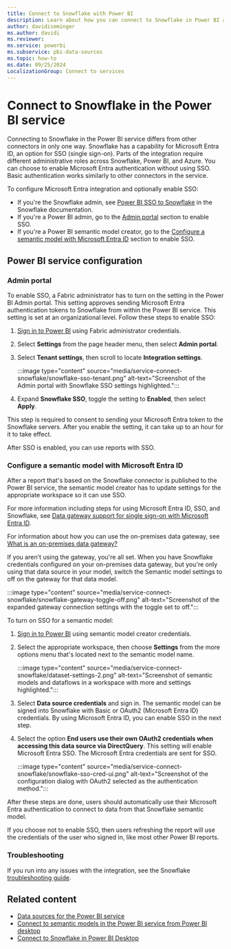 ```yaml
---
title: Connect to Snowflake with Power BI
description: Learn about how you can connect to Snowflake in Power BI and configure with Microsoft Entra ID for SSO authentication or a gateway.
author: davidiseminger
ms.author: davidi
ms.reviewer: 
ms.service: powerbi
ms.subservice: pbi-data-sources
ms.topic: how-to
ms.date: 09/25/2024
LocalizationGroup: Connect to services
---
```

# Connect to Snowflake in the Power BI service

Connecting to Snowflake in the Power BI service differs from other connectors in only one way. Snowflake has a capability for Microsoft Entra ID, an option for SSO (single sign-on). Parts of the integration require different administrative roles across Snowflake, Power BI, and Azure. You can choose to enable Microsoft Entra authentication without using SSO. Basic authentication works similarly to other connectors in the service.

To configure Microsoft Entra integration and optionally enable SSO:

* If you're the Snowflake admin, see [Power BI SSO to Snowflake](https://docs.snowflake.com/en/user-guide/oauth-powerbi.html) in the Snowflake documentation.
* If you're a Power BI admin, go to the [Admin portal](service-connect-snowflake.md#admin-portal) section to enable SSO.
* If you're a Power BI semantic model creator, go to the [Configure a semantic model with Microsoft Entra ID](service-connect-snowflake.md#configure-a-semantic-model-with-azure-ad) section to enable SSO.

## Power BI service configuration

### Admin portal

To enable SSO, a Fabric administrator has to turn on the setting in the Power BI Admin portal. This setting approves sending Microsoft Entra authentication tokens to Snowflake from within the Power BI service. This setting is set at an organizational level. Follow these steps to enable SSO:

1. [Sign in to Power BI](https://app.powerbi.com) using Fabric administrator credentials.
1. Select **Settings** from the page header menu, then select **Admin portal**.
1. Select **Tenant settings**, then scroll to locate **Integration settings**.

   :::image type="content" source="media/service-connect-snowflake/snowflake-sso-tenant.png" alt-text="Screenshot of the Admin portal with Snowflake SSO settings highlighted.":::

1. Expand **Snowflake SSO**, toggle the setting to **Enabled**, then select **Apply**.

This step is required to consent to sending your Microsoft Entra token to the  Snowflake  servers. After you enable the setting, it can take up to an hour for it to take effect.

After SSO is enabled, you can use reports with SSO.

<a name='configure-a-semantic-model-with-azure-ad'></a>

### Configure a semantic model with Microsoft Entra ID

After a report that's based on the Snowflake connector is published to the Power BI service, the semantic model creator has to update settings for the appropriate workspace so it can use SSO.

For more information including steps for using Microsoft Entra ID, SSO, and Snowflake, see [Data gateway support for single sign-on with Microsoft Entra ID](https://powerbi.microsoft.com/blog/announcing-data-gateway-support-for-single-sign-on-sso-with-azure-active-directory/).

For information about how you can use the on-premises data gateway, see [What is an on-premises data gateway?](service-gateway-onprem.md)

If you aren't using the gateway, you're all set. When you have Snowflake credentials configured on your on-premises data gateway, but you're only using that data source in your model, switch the Semantic model settings to off on the gateway for that data model.

:::image type="content" source="media/service-connect-snowflake/snowflake-gateway-toggle-off.png" alt-text="Screenshot of the expanded gateway connection settings with the toggle set to off.":::

To turn on SSO for a semantic model:

1. [Sign in to Power BI](https://app.powerbi.com) using semantic model creator credentials.
1. Select the appropriate workspace, then choose **Settings** from the more options menu that's located next to the semantic model name.

   :::image type="content" source="media/service-connect-snowflake/dataset-settings-2.png" alt-text="Screenshot of semantic models and dataflows in a workspace with more and settings highlighted.":::

1. Select **Data source credentials** and sign in. The semantic model can be signed into Snowflake with Basic or OAuth2 (Microsoft Entra ID) credentials. By using Microsoft Entra ID, you can enable SSO in the next step.
1. Select the option **End users use their own OAuth2 credentials when accessing this data source via DirectQuery**. This setting will enable Microsoft Entra SSO. The Microsoft Entra credentials are sent for SSO.

   :::image type="content" source="media/service-connect-snowflake/snowflake-sso-cred-ui.png" alt-text="Screenshot of the configuration dialog with OAuth2 selected as the authentication method.":::

After these steps are done, users should automatically use their Microsoft Entra authentication to connect to data from that Snowflake semantic model.

If you choose not to enable SSO, then users refreshing the report will use the credentials of the user who signed in, like most other Power BI reports.

### Troubleshooting

If you run into any issues with the integration, see the Snowflake [troubleshooting guide](https://docs.snowflake.com/en/user-guide/oauth-powerbi.html#troubleshooting).

## Related content

* [Data sources for the Power BI service](service-get-data.md)
* [Connect to semantic models in the Power BI service from Power BI desktop](desktop-report-lifecycle-datasets.md)
* [Connect to Snowflake in Power BI Desktop](/power-query/connectors/snowflake)
